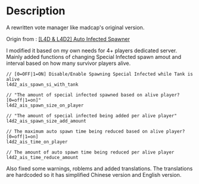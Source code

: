 # Description

A rewritten vote manager like madcap's original version. 

Origin from : [[L4D &amp; L4D2] Auto Infected Spawner](https://forums.alliedmods.net/showpost.php?p=2685563&postcount=95)

I modified it based on my own needs for 4+ players dedicated server. Mainly added functions of changing Special Infected spawn amout and interval based on how many survivor players alive.

```
// [0=OFF|1=ON] Disable/Enable Spawning Special Infected while Tank is alive
l4d2_ais_spawn_si_with_tank

// "The amount of special infected spawned based on alive player? [0=off|1=on]"
l4d2_ais_spawn_size_on_player

// "The amount of special infected being added per alive player"
l4d2_ais_spawn_size_add_amount

// The maximum auto spawn time being reduced based on alive player? [0=off|1=on]
l4d2_ais_time_on_player

// The amount of auto spawn time being reduced per alive player
l4d2_ais_time_reduce_amount
```

Also fixed some warnings, roblems and added translations. The translations are hardcoded so it has simplified Chinese version and English version.
